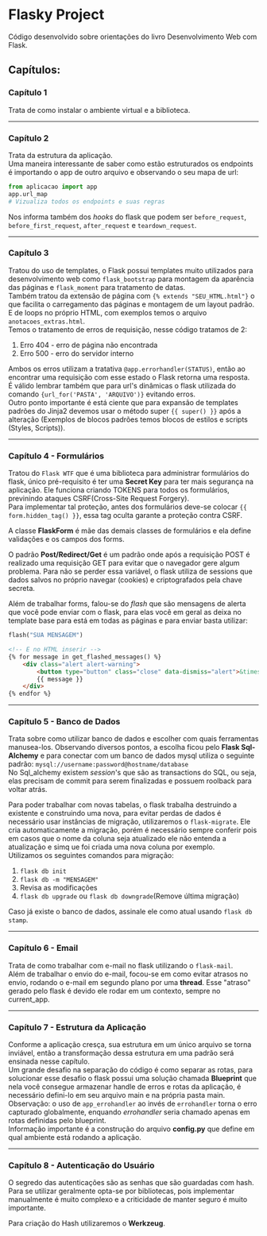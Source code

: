 # Flasky Project

Código desenvolvido sobre orientações do livro Desenvolvimento Web com Flask.

## Capítulos:
### Capítulo 1  
Trata de como instalar o ambiente virtual e a biblioteca.  

---

### Capítulo 2
Trata da estrutura da aplicação.  
Uma maneira interessante de saber como estão estruturados os endpoints é importando o app de outro arquivo e observando o seu mapa de url:  
```py
from aplicacao import app
app.url_map
# Vizualiza todos os endpoints e suas regras
```  
Nos informa também dos _hooks_ do flask que podem ser `before_request`, `before_first_request`, `after_request` e `teardown_request`.

---

### Capítulo 3
Tratou do uso de templates, o Flask possui templates muito utilizados para desenvolvimento web como `flask_bootstrap` para montagem da aparência das páginas e `flask_moment` para tratamento de datas.  
Também tratou da extensão de página com `{% extends "SEU_HTML.html"}` o que facilita o carregamento das páginas e montagem de um layout padrão. E de loops no próprio HTML, com exemplos temos o arquivo `anotacoes_extras.html`.  
Temos o tratamento de erros de requisição, nesse código tratamos de 2:
1. Erro 404 - erro de página não encontrada   
2. Erro 500 - erro do servidor interno   

Ambos os erros utilizam a tratativa `@app.errorhandler(STATUS)`, então ao encontrar uma requisição com esse estado o Flask retorna uma resposta.   
É válido lembrar também que para url's dinâmicas o flask utilizada do comando `{url_for('PASTA', 'ARQUIVO')}` evitando erros.  
Outro ponto importante é está ciente que para expansão de templates padrões do Jinja2 devemos usar o método super `{{ super() }}` após a alteração (Exemplos de blocos padrões temos blocos de estilos e scripts (Styles, Scripts)).

---

### Capítulo 4 - Formulários
Tratou do `Flask WTF` que é uma biblioteca para administrar formulários do flask, único pré-requisito é ter uma **Secret Key** para ter mais segurança na aplicação. Ele funciona criando TOKENS para todos os formulários, previnindo ataques CSRF(Cross-Site Request Forgery).  
Para implementar tal proteção, antes dos formulários deve-se colocar `{{ form.hidden_tag() }}`, essa tag oculta garante a proteção contra CSRF.    
  
A classe **FlaskForm** é mãe das demais classes de formulários e ela define validações e os campos dos forms.  
  
O padrão **Post/Redirect/Get** é um padrão onde após a requisição POST é realizado uma requisição GET para evitar que o navegador gere algum problema. Para não se perder essa variável, o flask utiliza de sessions que dados salvos no próprio navegar (cookies) e criptografados pela chave secreta. 
  
Além de trabalhar forms, falou-se do _flash_ que são mensagens de alerta que você pode enviar com o flask, para elas você em geral as deixa no template base para está em todas as páginas e para enviar basta utilizar:
```py
flash("SUA MENSAGEM")
```
```html
<!-- E no HTML inserir -->
{% for message in get_flashed_messages() %}
    <div class="alert alert-warning">
        <button type="button" class="close" data-dismiss="alert">&times;</button>
        {{ message }}
    </div>
{% endfor %}
```

---

### Capítulo 5 - Banco de Dados
Trata sobre como utilizar banco de dados e escolher com quais ferramentas manusea-los. Observando diversos pontos, a escolha ficou pelo **Flask Sql-Alchemy** e para conectar com um banco de dados mysql utiliza o seguinte padrão:
`mysql://username:password@hostname/database`  
No Sql_alchemy existem _session_'s que são as transactions do SQL, ou seja, elas precisam de commit para serem finalizadas e possuem roolback para voltar atrás.  

Para poder trabalhar com novas tabelas, o flask trabalha destruindo a existente e construindo uma nova, para evitar perdas de dados é necessário usar instâncias de migração, utilizaremos o `flask-migrate`. Ele cria automaticamente a migração, porém é necessário sempre conferir pois em casos que o nome da coluna seja atualizado ele não entenda a atualização e simq ue foi criada uma nova coluna por exemplo.  
Utilizamos os seguintes comandos para migração: 
1. `flask db init`
2. `flask db -m "MENSAGEM"`
3. Revisa as modificações
4. `flask db upgrade` ou `flask db downgrade`(Remove última migração) 

Caso já existe o banco de dados, assinale ele como atual usando `flask db stamp`.

---

### Capítulo 6 - Email
Trata de como trabalhar com e-mail no flask utilizando o `flask-mail`.  
Além de trabalhar o envio do e-mail, focou-se em como evitar atrasos no envio, rodando o e-mail em segundo plano por uma **thread**. Esse "atraso" gerado pelo flask é devido ele rodar em um contexto, sempre no current_app.  

---

### Capítulo 7 - Estrutura da Aplicação
Conforme a aplicação cresça, sua estrutura em um único arquivo se torna inviável, então a transformação dessa estrutura em uma padrão será ensinada nesse capítulo.  
Um grande desafio na separação do código é como separar as rotas, para solucionar esse desafio o flask possui uma solução chamada **Blueprint** que nela você consegue armazenar handle de erros e rotas da aplicação, é necessário defini-lo em seu arquivo main e na própria pasta main.  
Observação: o uso de `app_errohandler` ao invés de `errohandler` torna o erro capturado globalmente, enquando _errohandler_ seria chamado apenas em rotas definidas pelo blueprint.  
Informação importante é a construção do arquivo **config.py** que define em qual ambiente está rodando a aplicação.

---

### Capítulo 8 - Autenticação do Usuário
O segredo das autenticações são as senhas que são guardadas com hash. Para se utilizar geralmente opta-se por bibliotecas, pois implementar manualmente é muito complexo e a criticidade de manter seguro é muito importante.  

Para criação do Hash utilizaremos o **Werkzeug**.